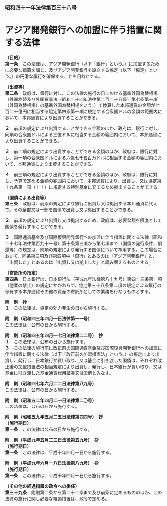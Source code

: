 ### 昭和四十一年法律第百三十八号  
# アジア開発銀行への加盟に伴う措置に関する法律  
  
**（目的）**  
**第一条**　この法律は、アジア開発銀行（以下「銀行」という。）に加盟するために必要な措置を講じ、及びアジア開発銀行を設立する協定（以下「協定」という。）の円滑な履行を確保することを目的とする。  
  
**（出資等）**  
**第二条**　政府は、銀行に対し、この法律の施行の日における基準外国為替相場（外国為替及び外国貿易法（昭和二十四年法律第二百二十八号）第七条第一項（外国為替相場）の基準外国為替相場をいう。）で換算した本邦通貨の金額が七百二十億円に相当する協定第四条第一項に規定する合衆国ドルの金額の範囲内において、本邦通貨により出資することができる。  
  
**２**　前項の規定により出資することができる金額のほか、政府は、銀行に対し、同項の合衆国ドルによる三億ドルに相当する金額の範囲内において、本邦通貨により出資することができる。  
  
**３**　前二項の規定により出資することができる金額のほか、政府は、銀行に対し、第一項の合衆国ドルによる六億七千五百万ドルに相当する金額の範囲内において、本邦通貨により出資することができる。  
  
**４**　前三項の規定により出資することができる金額のほか、政府は、銀行に対し、予算で定める金額の範囲内において、本邦通貨により、出資し、又は協定第十九条第一項（ｉｉ）に規定する特別基金に充てるため拠出することができる。  
  
**（国債による出資等）**  
**第三条**　政府は、前条の規定により銀行に出資し又は拠出する本邦通貨に代えて、その全部又は一部を国債で出資し又は拠出することができる。  
  
**２**　前項の規定により出資し又は拠出するため、政府は、必要な額を限度として国債を発行することができる。  
  
**３**　国際通貨基金及び国際復興開発銀行への加盟に伴う措置に関する法律（昭和二十七年法律第百九十一号）第十条第三項から第七項まで（国債の発行条件、償還等）の規定は、前項の規定により発行する国債について準用する。この場合において、同条第三項及び第四項中「銀行」とあるのは「アジア開発銀行」と、「出資した」とあるのは「出資し又は拠出した」と読み替えるものとする。  
  
**（寄託所の指定）**  
**第四条**　日本銀行は、日本銀行法（平成九年法律第八十九号）第四十三条第一項（他業の禁止）の規定にかかわらず、協定第三十八条第二項の規定による銀行の保有する本邦通貨その他の資産の寄託所としての業務を行なうものとする。  
  
**附　則　抄**  
**１**　この法律は、協定の効力発生の日から施行する。  
  
**附　則（昭和四三年四月一日法律第一一号）**  
この法律は、公布の日から施行する。  
  
**附　則（昭和四五年四月一七日法律第二二号）　抄**  
**１**　この法律は、公布の日から施行する。  
**３**　この法律の施行前に改正前の国際通貨基金及び国際復興開発銀行への加盟に伴う措置に関する法律（以下「改正前の加盟措置法」という。）の規定により出資し、発行し、日本銀行が買い取り、又は基金に引き渡した国債は、それぞれ改正後の加盟措置法の相当規定により出資し、発行し、日本銀行が買い取り、又は基金に引き渡した基金通貨代用証券又は国債とみなす。  
  
**附　則（昭和四七年六月二二日法律第八九号）**  
この法律は、公布の日から施行する。  
  
**附　則（昭和五二年四月二一日法律第二〇号）**  
この法律は、公布の日から施行する。  
  
**附　則（昭和五九年五月二五日法律第四四号）　抄**  
**（施行期日）**  
**第一条**　この法律は公布の日から施行する。  
  
**附　則（平成九年五月二三日法律第五九号）　抄**  
**（施行期日）**  
**第一条**　この法律は、平成十年四月一日から施行する。  
  
**附　則（平成九年六月一八日法律第八九号）　抄**  
**（施行期日）**  
**第一条**　この法律は、平成十年四月一日から施行する。  
  
**（その他の経過措置の政令への委任）**  
**第三十九条**　附則第二条から第二十二条まで及び前条に定めるもののほか、この法律の施行に関し必要な経過措置は、政令で定める。  
  
